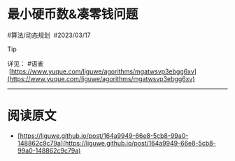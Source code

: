 
# 最小硬币数&凑零钱问题

#算法/动态规划  #2023/03/17

> [!tip]

详见： #语雀  [https://www.yuque.com/liguwe/agorithms/mgatwsvp3ebgg6xv](https://www.yuque.com/liguwe/agorithms/mgatwsvp3ebgg6xv)


---


# 阅读原文

- [https://liguwe.github.io/post/164a9949-66e8-5cb8-99a0-148862c9c79a](https://liguwe.github.io/post/164a9949-66e8-5cb8-99a0-148862c9c79a)
